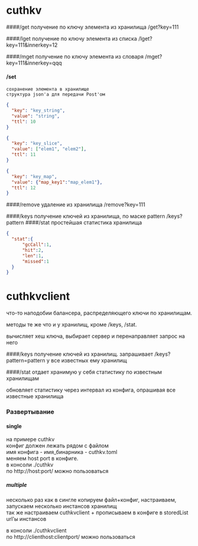 # cuthkv

####/get
    получение по ключу элемента из хранилища
    /get?key=111
    
####/lget
    получение по ключу элемента из списка
    /lget?key=111&innerkey=12
    
####/mget
    получение по ключу элемента из словаря
    /mget?key=111&innerkey=qqq
    
#### /set
    сохранение элемента в хранилище
    структура json'a для передачи Post'ом
```json
{     
  "key": "key_string",
  "value": "string",  
  "ttl": 10 
}
```
```json
{     
  "key": "key_slice",
  "value": ["elem1", "elem2"],  
  "ttl": 11 
}
```
```json
{     
  "key": "key_map",
  "value": {"map_key1":"map_elem1"},  
  "ttl": 12 
}
```
####/remove
    удаление из хранилища
    /remove?key=111
    
####/keys
    получение ключей из хранилища, по маске pattern
    /keys?pattern
####/stat
    простейшая статистика хранилища
```json
{
  "stat":{
      "gcCall":1,
      "hit":2,
      "len":1,
      "missed":1
  }
}
```
# cuthkvclient
что-то наподобии балансера, распределяющего ключи по хранилищам.

методы те же что и у хранилищ, кроме /keys, /stat.

вычисляет хеш ключа, выбирает сервер и перенаправляет запрос на него

####/keys
получение ключей из хранилищ. запрашивает /keys?pattern=pattern у все известных ему хранилищ

####/stat
отдает хранимую у себя статистику по известным хранилищам

обновляет статистику через интервал из конфига, опрашивая все известные хранилища

### Развертывание
#### single
на примере cuthkv \
конфиг должен лежать рядом с файлом \
имя конфига - имя_бинарника - cuthkv.toml \
меняем host port в конфиге. \
в консоли ./cuthkv \
по http://host:port/ можно пользоваться
##### multiple
несколько раз как в сингле копируем файл+конфиг, настраиваем, запускаем несколько инстансов хранилищ \
так же настраиваем cuthkvclient + прописываем в конфиге в storedList url'ы инстансов

в консоли ./cuthkvclient \
по http://clienthost:clientport/ можно пользоваться
